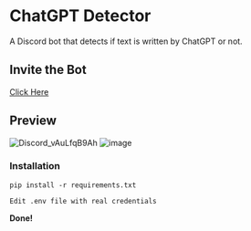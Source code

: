 # ChatGPT Detector
A Discord bot that detects if text is written by ChatGPT or not.

## Invite the Bot
[Click Here](https://discord.com/api/oauth2/authorize?client_id=1082531996850462720&permissions=8&scope=bot)

## Preview
![Discord_vAuLfqB9Ah](https://user-images.githubusercontent.com/34923485/223352305-8f635956-f486-4017-8172-f14017c61d01.gif)
![image](https://user-images.githubusercontent.com/34923485/223352236-67992523-0f94-436f-91be-f73481269dfa.png)

### Installation

```
pip install -r requirements.txt
```

`Edit .env file with real credentials`

**Done!**
